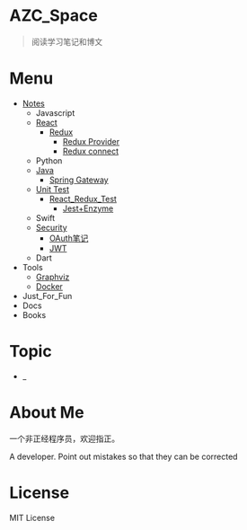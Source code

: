 # AZC_Space

> 阅读学习笔记和博文

# Menu

* [Notes](./Notes)
    * Javascript
    * [React](./Notes/React/React.md)
        * [Redux](./Notes/React/Redux/Redux.md)
            * [Redux Provider](./Notes/React/Redux/Redux源码_Provider.md)
            * [Redux connect](./Notes/React/Redux/Redux源码_connect.md)
    * Python
    * [Java](./Notes/Java/Java.md)
        * [Spring Gateway](./Notes/Java/gateway_source_code_reading.md)
    * [Unit Test](./Notes/Unit_Test/)
        * [React_Redux_Test](./Notes/Unit_Test/React_Redux_Test)
            * [Jest+Enzyme](./Notes/Unit_Test/React_Redux_Test/Jest+Enzyme.md)
    * Swift
    * [Security](./Notes/Security/Security.md)
        * [OAuth笔记](./Notes/Security/oauth.md)
        * [JWT](./Notes/Security/jwt.md)
    * Dart
* Tools
    * [Graphviz](./Notes/Tools/graphviz.md)
    * [Docker](./Notes/Tools/docker/docker.md)
* Just_For_Fun
* Docs
* Books



# Topic

* _
  
# About Me

一个非正经程序员，欢迎指正。

A developer. Point out mistakes so that they can be corrected


# License
MIT License